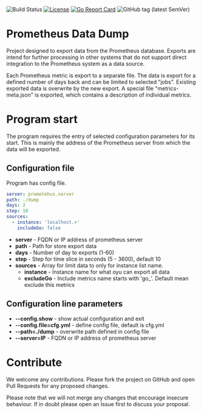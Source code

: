 ![Build Status](https://github.com/pokornyIt/prometheus_data_dump/workflows/Build/badge.svg)
[![License](https://img.shields.io/github/license/pokornyIt/prometheus_data_dump)](/LICENSE)
[![Go Report Card](https://goreportcard.com/badge/github.com/pokornyIt/prometheus_data_dump)](https://goreportcard.com/report/github.com/pokornyIt/nut_exporter)
![GitHub tag (latest SemVer)](https://img.shields.io/github/v/tag/pokornyit/prometheus_data_dump?label=latest)

# Prometheus Data Dump
Project designed to export data from the Prometheus database.
Exports are intend for further processing in other systems that do not support 
direct integration to the Prometheus system as a data source.

Each Prometheus metric is export to a separate file. 
The data is export for a defined number of days back and can be limited to selected "jobs". 
Existing exported data is overwrite by the new export. 
A special file "metrics-meta.json" is exported, which contains a description of individual metrics. 

# Program start

The program requires the entry of selected configuration parameters for its start. 
This is mainly the address of the Prometheus server from which the data will be exported.

## Configuration file

Program has config file.
```yaml
server: prometehus.server
path: ./dump
days: 2
step: 10
sources:
  - instance: 'localhost.+'
    includeGo: false
``` 

- **server** - FQDN or IP address of prometheus server
- **path** - Path for store export data
- **days** - Number of day to exports (1-60)
- **step** - Step for time slice in seconds (5 - 3600), default 10
- **sources** - Array for limit data to only for instance list name.
  - **instance** - Instance name for what oyu can export all data
  - **excludeGo** - Include metrics name starts with 'go_'. Default mean exclude this metrics

## Configuration line parameters
- **--config.show** - show actual configuration and exit
- **--config.file=cfg.yml** - define config file, default is cfg.yml
- **--path=./dump** - overwrite path defined in  config file
- **--server=IP** - FQDN or IP address of prometheus server

# Contribute
We welcome any contributions. Please fork the project on GitHub and open Pull Requests for any proposed changes.

Please note that we will not merge any changes that encourage insecure behaviour. If in doubt please open an Issue first to discuss your proposal. 